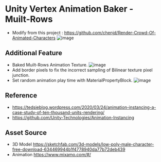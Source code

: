 # Unity Vertex Animation Baker - Muilt-Rows
* Modify from this project : https://github.com/chenjd/Render-Crowd-Of-Animated-Characters
![image](https://github.com/FunsTW/VertexAnimationBaker/blob/main/README/image/Window.jpg)
## Additional Feature
* Baked Muilt-Rows Animation Texture.
![image](https://github.com/FunsTW/VertexAnimationBaker/blob/main/README/image/Muilt-Rows.jpg)
* Add border pixels to fix the incorrect sampling of Bilinear texture pixel junction.
* Set random animation play time with MaterialPropertyBlock.
![image](https://github.com/FunsTW/VertexAnimationBaker_Muilt-Rows/blob/main/README/image/RandomMaterialPropertyBlockFloat.png)
## Reference
* https://tedsieblog.wordpress.com/2020/03/24/animation-instancing-a-case-study-of-ten-thousand-units-rendering/
* https://github.com/Unity-Technologies/Animation-Instancing
## Asset Source
* 3D Model https://sketchfab.com/3d-models/low-poly-male-character-free-download-634469944b1f4778940da77b72deb439
* Animation https://www.mixamo.com/#/
